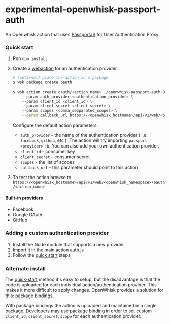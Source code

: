 # experimental-openwhisk-passport-auth
An Openwhisk action that uses [PassportJS](http://passportjs.org/) for User Authentication Proxy. 


### Quick start

1. Run `npm install` 
2. Create a [webaction](https://github.com/openwhisk/openwhisk/blob/master/docs/webactions.md) for an authentication provider.

    ```bash
    # (optional) place the action in a package 
    $ wsk package create oauth
      
    $ wsk action create oauth/<action_name> ./openwhisk-passport-auth-0.0.1.js  --web true \ 
        --param auth_provider <authentication_provider> \ 
        --param client_id <client_id> \ 
        --param client_secret <client_secret> \ 
        --param scopes <comma_sepparated_scopes> \
        --param callback_url https://<openwhisk_hostname>/api/v1/web/<openwhisk_namespace>/oauth/fb.json
    ```
    
    Configure the default action parameters:
    * `auth_provider` - the name of the authentication provider ( i.e. `facebook`, `github`, etc ).
      The action will try importing `passport-<provider>` lib. You can also add your own authentication provider.
    * `client_id` - consumer key
    * `client_secret` - consumer secret
    * `scopes` - the list of scopes 
    * `callback_url` - this parameter should point to this action

3. To test the action browse to `https://<openwhisk_hostname>/api/v1/web/<openwhisk_namespace>/oauth/<action_name>`

#### Built-in providers

* Facebook
* Google OAuth
* GitHub 


### Adding a custom authentication provider

1. Install the Node module that supports a new provider
2. Import it in the main action [auth.js](src/action/auth.js)
3. Follow the [quick start](#quick-start) steps

### Alternate install
The [quick-start](#quick-start) method it's easy to setup, but the disadvantage is that the code is uploaded 
for each individual action/authentication provider. This makes it more difficult to apply changes. 
OpenWhisk provides a solution for this: [package bindings](https://github.com/openwhisk/openwhisk/blob/master/docs/packages.md#creating-and-using-package-bindings).

With package bindings the action is uploaded and maintained in a single package. Developers may use package binding 
in order to set custom `client_id`, `client_secret`, `scope` for each authentication provider. 
  

 
 